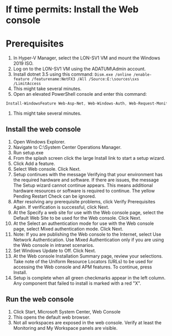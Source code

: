 # If time permits: Install the Web console

# Prerequisites
1. In Hyper-V Manager, select the LON-SV1 VM and mount the Windows 2019 ISO.
1. Log on to the LON-SV1 VM using the ADATUM\Admin account.
1. Install dotnet 3.5 using this command: ```Dism.exe /online /enable-feature /featurename:NetFX3 /All /Source:E:\sources\sxs /LimitAccess```
1. This might take several minutes.
1. Open an elevated PowerShell console and enter this command:
```PowerShell
Install-WindowsFeature Web-Asp-Net, Web-Windows-Auth, Web-Request-Monitor, Web-Metabase, Web-Mgmt-Console, NET-WCF-HTTP-Activation45
```
1. This might take several minutes.


## Install the web console
1. Open Windows Explorer.
1. Navigate to C:\System Center Operations Manager.
1. Run setup.exe
1. From the splash screen click the large Install link to start a setup wizard.
1. Click Add a feature.
1. Select Web console. Click Next.
1. Setup continues with the message Verifying that your environment has the required hardware and software. If there are issues, the message The Setup wizard cannot continue appears. This means additional hardware resources or software is required to continue. The yellow Pending Restart Check can be ignored.
1. After resolving any prerequisite problems, click Verify Prerequisites Again. If verification is successful, click Next.
1. At the Specify a web site for use with the Web console page, select the Default Web Site to be used for the Web console. Click Next.
1. At the Select an authentication mode for use with the Web console page, select Mixed authentication mode. Click Next.
  1. Note: If you are publishing the Web console to the Internet, select Use Network Authentication. Use Mixed Authentication only if you are using the Web console in intranet scenarios. 
1. Set Windows Update to Off. Click Next.
1. At the Web console Installation Summary page, review your selections. Take note of the Uniform Resource Locators (URLs) to be used for accessing the Web console and APM features. To continue, press Install.
1. Setup is complete when all green checkmarks appear in the left column. Any component that failed to install is marked with a red "X".

## Run the web console
1. Click Start, Microsoft System Center, Web Console
1. This opens the default web browser.
1. Not all workspaces are exposed in the web console. Verify at least the Monitoring and My Workspace panels are visible.
